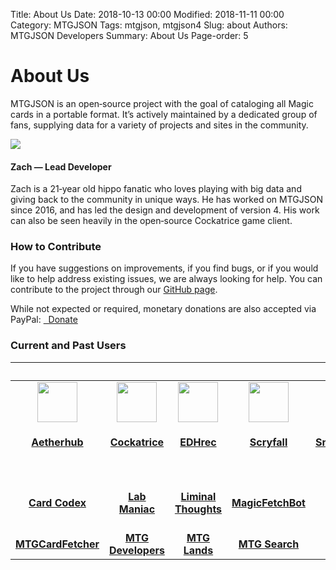 Title: About Us
Date: 2018-10-13 00:00
Modified: 2018-11-11 00:00
Category: MTGJSON
Tags: mtgjson, mtgjson4
Slug: about
Authors: MTGJSON Developers
Summary: About Us
Page-order: 5

# About Us
MTGJSON is an open‐source project with the goal of cataloging all Magic cards in a portable format. It’s actively maintained by a dedicated group of fans, supplying data for a variety of projects and sites in the community.

<div id="div-bio"><img class="bio" src="img/zach.png" /><h4>Zach — Lead Developer</h4>
Zach is a 21‐year old hippo fanatic who loves playing with big data and giving back to the community in unique ways. He has worked on MTGJSON since 2016, and has led the design and development of version 4. His work can also be seen heavily in the open‐source Cockatrice game client.</div>

### How to Contribute
If you have suggestions on improvements, if you find bugs, or if you would like to help address existing issues, we are always looking for help. You can contribute to the project through our <span class="classic-link">[GitHub page](https://github.com/mtgjson/mtgjson4)</span>.

While not expected or required, monetary donations are also accepted via PayPal: <a href="https://www.paypal.me/Zachhalpern"><i class="fa fa-paypal" aria-hidden="true"></i>&nbsp;&nbsp;Donate</a>

<h3 class="users">Current and Past Users</h3>

&nbsp;|&nbsp;|&nbsp;|&nbsp;|&nbsp;|&nbsp;
:---:|:---:|:---:|:---:|:---:|:---:
<a href="https://aetherhub.com"><img src="img/aetherhub.png" width="64px"/><br>**<h4>Aetherhub</h4>**<br></a> |<a href="https://cockatrice.github.io"><img src="img/cockatrice.png" width="64px"/><br>**<h4>Cockatrice</h4>**<br></a> | <a href="https://edhrec.com"><img src="img/edhrec.png" width="64px"/><br>**<h4>EDHrec</h4>**<br></a> | <a href="https://scryfall.com"><img src="img/scryfall.svg" width="64px"/><br>**<h4>Scryfall</h4>**<br></a> | <a href="https://snapcardster.com"><img src="img/snapcardster.png" width="64px"/><br>**<h4>Snapcardster</h4>**<br></a> | <a href="https://xmage.de"><img src="img/xmage.png" width="64px"/><br>**<h4>XMage</h4>**<br></a>
<a href="https://cardcodex.com"><br>**Card Codex**<br></a> | <a href="http://labmaniac.com"><br>**Lab Maniac**<br></a> | <a href="https://brennands.wordpress.com"><br>**Liminal Thoughts**<br></a> | <a href=""><br>**MagicFetchBot**<br></a> | <a href="https://magidex.com"><br>**Magidex**<br></a> | <a href="http://www.mtgbrewmaster.com"><br>**MTG Brewmaster**<br>
<a href="https://www.reddit.com/r/MTGCardFetcher"><br>**MTGCardFetcher**<br></a> | <a href="https://magicthegathering.io"><br>**MTG Developers**<br></a> | <a href="http://mtglands.com"><br>**MTG Lands**<br></a> | <a href="https://mtg-search.com"><br>**MTG Search**<br></a> | <a href="https://mtg.wtf"><br>**mtg.wtf**<br></a> | <a href="https://mtg.design/tamiyo"><br>**Tamiyo Discord Bot**<br>
